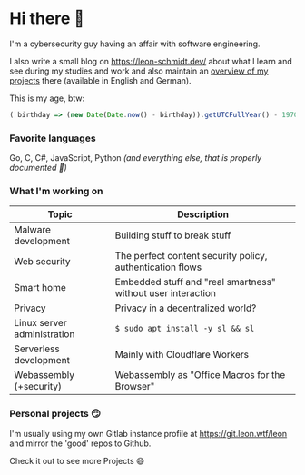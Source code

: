 # Hi there 👋

I'm a cybersecurity guy having an affair with software engineering. 

I also write a small blog on https://leon-schmidt.dev/ about what I learn and see during my studies and work and also maintain an [overview of my projects](https://leon-schmidt.dev/en/projects/) there (available in English and German).

This is my age, btw:
```javascript
( birthday => (new Date(Date.now() - birthday)).getUTCFullYear() - 1970 )( new Date("1999", "02", "13") )
```


### Favorite languages

Go, C, C#, JavaScript, Python _(and everything else, that is properly documented 💙)_


### What I'm working on

| Topic                          | Description                                                  | 
|--------------------------------|--------------------------------------------------------------|
| Malware development            | Building stuff to break stuff                                |
| Web security                   | The perfect content security policy, authentication flows    |
| Smart home                     | Embedded stuff and "real smartness" without user interaction |
| Privacy                        | Privacy in a decentralized world?                            |
| Linux server administration    | `$ sudo apt install -y sl && sl`                             |
| Serverless development         | Mainly with Cloudflare Workers                               |
| Webassembly (+security)        | Webassembly as "Office Macros for the Browser"               |


### Personal projects 😏

I'm usually using my own Gitlab instance profile at https://git.leon.wtf/leon and mirror the 'good' repos to Github.

Check it out to see more Projects 😄
